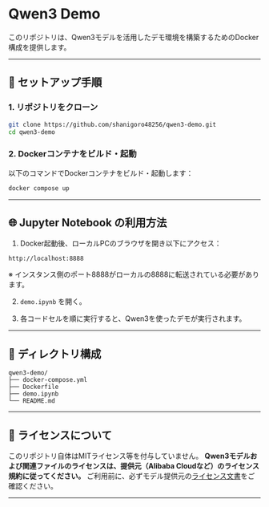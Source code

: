 # Qwen3 Demo

このリポジトリは、Qwen3モデルを活用したデモ環境を構築するためのDocker構成を提供します。

---

## 🔧 セットアップ手順

### 1. リポジトリをクローン

```bash
git clone https://github.com/shanigoro48256/qwen3-demo.git
cd qwen3-demo
````

### 2. Dockerコンテナをビルド・起動

以下のコマンドでDockerコンテナをビルド・起動します：

```bash
docker compose up
```

---

## 🌐 Jupyter Notebook の利用方法

1. Docker起動後、ローカルPCのブラウザを開き以下にアクセス：

```
http://localhost:8888
```

※ インスタンス側のポート8888がローカルの8888に転送されている必要があります。

2. `demo.ipynb` を開く。

3. 各コードセルを順に実行すると、Qwen3を使ったデモが実行されます。

---

## 📁 ディレクトリ構成

```
qwen3-demo/
├── docker-compose.yml
├── Dockerfile
├── demo.ipynb
└── README.md
```

---

## 📄 ライセンスについて

このリポジトリ自体はMITライセンス等を付与していません。
**Qwen3モデルおよび関連ファイルのライセンスは、提供元（Alibaba Cloudなど）のライセンス規約に従ってください。**
ご利用前に、必ずモデル提供元の[ライセンス文書](https://huggingface.co/Qwen)をご確認ください。

---
